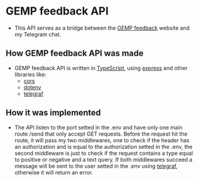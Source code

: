 # GEMP feedback API

- This API serves as a bridge between the [GEMP feedback](https://www.github.com/freitagfelipe/gemp-feedback) website and my Telegram chat.

## How GEMP feedback API was made

- GEMP feedback API is written in [TypeScript](https://www.typescriptlang.org/), using [express](https://www.npmjs.com/package/express) and other libraries like:
    - [cors](https://www.npmjs.com/package/cors)
    - [dotenv](https://www.npmjs.com/package/dotenv)
    - [telegraf](https://www.npmjs.com/package/telegraf)

## How it was implemented

- The API listen to the port setted in the .env and have only one main route /send that only accept GET requests. Before the request hit the route, it will pass my two middlewares, one to check if the header has an authorization and is equal to the authorization setted in the .env, the second middleware is just to check if the request contains a type equal to positive or negative and a text query. If both middlewares succeed a message will be sent to the user setted in the .env using [telegraf](https://www.npmjs.com/package/telegraf), otherwise it will return an error.